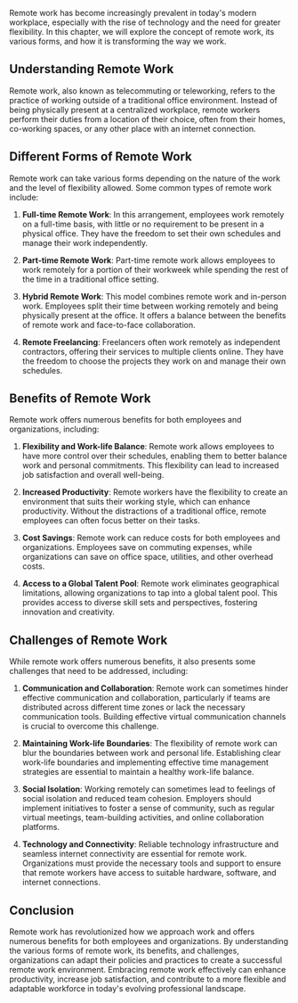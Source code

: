 
Remote work has become increasingly prevalent in today's modern workplace, especially with the rise of technology and the need for greater flexibility. In this chapter, we will explore the concept of remote work, its various forms, and how it is transforming the way we work.

## Understanding Remote Work

Remote work, also known as telecommuting or teleworking, refers to the practice of working outside of a traditional office environment. Instead of being physically present at a centralized workplace, remote workers perform their duties from a location of their choice, often from their homes, co-working spaces, or any other place with an internet connection.

## Different Forms of Remote Work

Remote work can take various forms depending on the nature of the work and the level of flexibility allowed. Some common types of remote work include:

1. **Full-time Remote Work**: In this arrangement, employees work remotely on a full-time basis, with little or no requirement to be present in a physical office. They have the freedom to set their own schedules and manage their work independently.
    
2. **Part-time Remote Work**: Part-time remote work allows employees to work remotely for a portion of their workweek while spending the rest of the time in a traditional office setting.
    
3. **Hybrid Remote Work**: This model combines remote work and in-person work. Employees split their time between working remotely and being physically present at the office. It offers a balance between the benefits of remote work and face-to-face collaboration.
    
4. **Remote Freelancing**: Freelancers often work remotely as independent contractors, offering their services to multiple clients online. They have the freedom to choose the projects they work on and manage their own schedules.
    

## Benefits of Remote Work

Remote work offers numerous benefits for both employees and organizations, including:

1. **Flexibility and Work-life Balance**: Remote work allows employees to have more control over their schedules, enabling them to better balance work and personal commitments. This flexibility can lead to increased job satisfaction and overall well-being.
    
2. **Increased Productivity**: Remote workers have the flexibility to create an environment that suits their working style, which can enhance productivity. Without the distractions of a traditional office, remote employees can often focus better on their tasks.
    
3. **Cost Savings**: Remote work can reduce costs for both employees and organizations. Employees save on commuting expenses, while organizations can save on office space, utilities, and other overhead costs.
    
4. **Access to a Global Talent Pool**: Remote work eliminates geographical limitations, allowing organizations to tap into a global talent pool. This provides access to diverse skill sets and perspectives, fostering innovation and creativity.
    

## Challenges of Remote Work

While remote work offers numerous benefits, it also presents some challenges that need to be addressed, including:

1. **Communication and Collaboration**: Remote work can sometimes hinder effective communication and collaboration, particularly if teams are distributed across different time zones or lack the necessary communication tools. Building effective virtual communication channels is crucial to overcome this challenge.
    
2. **Maintaining Work-life Boundaries**: The flexibility of remote work can blur the boundaries between work and personal life. Establishing clear work-life boundaries and implementing effective time management strategies are essential to maintain a healthy work-life balance.
    
3. **Social Isolation**: Working remotely can sometimes lead to feelings of social isolation and reduced team cohesion. Employers should implement initiatives to foster a sense of community, such as regular virtual meetings, team-building activities, and online collaboration platforms.
    
4. **Technology and Connectivity**: Reliable technology infrastructure and seamless internet connectivity are essential for remote work. Organizations must provide the necessary tools and support to ensure that remote workers have access to suitable hardware, software, and internet connections.
    

## Conclusion

Remote work has revolutionized how we approach work and offers numerous benefits for both employees and organizations. By understanding the various forms of remote work, its benefits, and challenges, organizations can adapt their policies and practices to create a successful remote work environment. Embracing remote work effectively can enhance productivity, increase job satisfaction, and contribute to a more flexible and adaptable workforce in today's evolving professional landscape.
